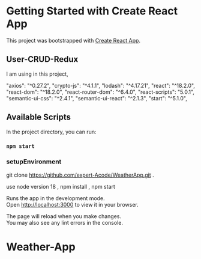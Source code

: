 # Getting Started with Create React App

This project was bootstrapped with [Create React App](https://github.com/facebook/create-react-app).

## User-CRUD-Redux

I am using in this project, 

"axios": "^0.27.2",
    "crypto-js": "^4.1.1",
    "lodash": "^4.17.21",
    "react": "^18.2.0",
    "react-dom": "^18.2.0",
    "react-router-dom": "^6.4.0",
    "react-scripts": "5.0.1",
    "semantic-ui-css": "^2.4.1",
    "semantic-ui-react": "^2.1.3",
    "start": "^5.1.0",

## Available Scripts

In the project directory, you can run:

### `npm start`

### setupEnvironment 

git clone https://github.com/expert-Acode/WeatherApp.git .

use node version 18 , npm install , npm start

Runs the app in the development mode.\
Open [http://localhost:3000](http://localhost:3000) to view it in your browser.

The page will reload when you make changes.\
You may also see any lint errors in the console.

# Weather-App

